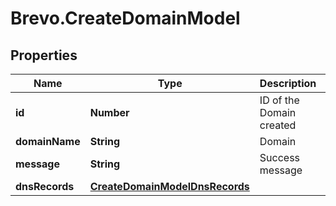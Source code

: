 # Brevo.CreateDomainModel

## Properties
Name | Type | Description | Notes
------------ | ------------- | ------------- | -------------
**id** | **Number** | ID of the Domain created | 
**domainName** | **String** | Domain | [optional] 
**message** | **String** | Success message | [optional] 
**dnsRecords** | [**CreateDomainModelDnsRecords**](CreateDomainModelDnsRecords.md) |  | [optional] 


